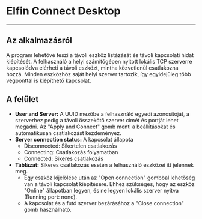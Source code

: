 # Elfin Connect Desktop

---

## Az alkalmazásról

A program lehetővé teszi a távoli eszköz listázását és távoli kapcsolati hidat kiépítését. A felhasználó a helyi számítógépen nyitott lokális TCP szerverre kapcsolódva elérheti a távoli eszközt, mintha közvetlenül csatlakozna hozzá. Minden eszközhöz saját helyi szerver tartozik, így egyidejűleg több végponttal is kiépíthető kapcsolat.

## A felület

-   **User and Server:** A UUID mezőbe a felhasználó egyedi azonosítóját, a szerverhez pedig a távoli összekötő szerver címét és portját lehet megadni. Az "Apply and Connect" gomb menti a beállításokat és automatikusan csatlakozást kezdeményez.
-   **Server connection status:** A kapcsolat állapota
    -   Disconnected: Sikertelen csatlakozás
    -   Connecting: Csatlakozás folyamatban
    -   Connected: Sikeres csatlakozás
-   **Táblázat:** Sikeres csatlakozás esetén a felhasználó eszközei itt jelennek meg.
    -   Egy eszköz kijelölése után az "Open connection" gombbal lehetőség van a távoli kapcsolat kiépítésére. Ehhez szükséges, hogy az eszköz "Online" állapotban legyen, és ne legyen lokális szerver nyitva (Running port: none).
    -   A kapcsolat és a futó szerver bezárásához a "Close connection" gomb használható.
